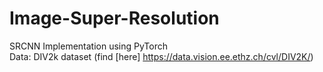 # Image-Super-Resolution
SRCNN Implementation using PyTorch <br>
Data: DIV2k dataset (find [here] https://data.vision.ee.ethz.ch/cvl/DIV2K/)

